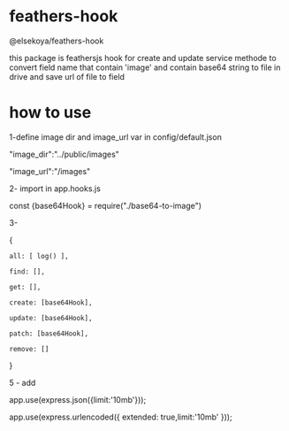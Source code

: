 # feathers-hook
@elsekoya/feathers-hook 

this package is feathersjs hook for create and update service methode to convert field name that contain 'image' and contain base64 string to file in drive and save url of file to field

# how to use

1-define image dir and image_url var in  config/default.json

"image_dir":"../public/images"

"image_url":"/images"

2- import in app.hooks.js

const {base64Hook} = require("./base64-to-image")


3- 

{
    
    all: [ log() ],
    
    find: [],
    
    get: [],
    
    create: [base64Hook],
    
    update: [base64Hook],
    
    patch: [base64Hook],
    
    remove: []
  
  }

5 - add

app.use(express.json({limit:'10mb'}));

app.use(express.urlencoded({ extended: true,limit:'10mb' }));
